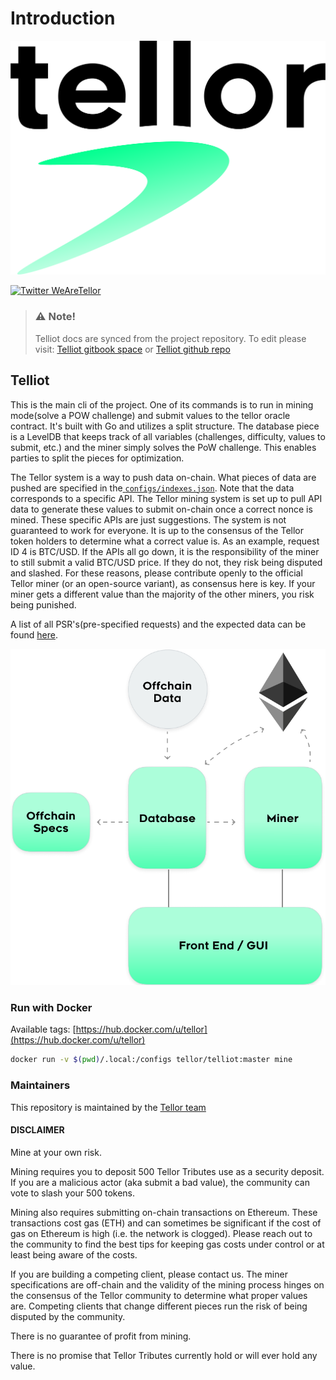 # Introduction

[![tellor.io](../.gitbook/assets/Tellor.png)](https://www.tellor.io/)

[![Twitter WeAreTellor](https://img.shields.io/twitter/url/http/shields.io.svg?style=social)](https://twitter.com/WeAreTellor)

> ### ⚠️ Note!
>
> Telliot docs are synced from the project repository. To edit please visit: [Telliot gitbook space](https://app.gitbook.com/@tellor-2/s/telliot/) or [Telliot github repo](https://github.com/tellor-io/telliot/tree/master/docs)

## Telliot

This is the main cli of the project. One of its commands is to run in mining mode\(solve a POW challenge\) and submit values to the tellor oracle contract. It's built with Go and utilizes a split structure. The database piece is a LevelDB that keeps track of all variables \(challenges, difficulty, values to submit, etc.\) and the miner simply solves the PoW challenge. This enables parties to split the pieces for optimization.

The Tellor system is a way to push data on-chain. What pieces of data are pushed are specified in the[ `configs/indexes.json`](https://github.com/tellor-io/telliot/blob/master/configs/indexes.json). Note that the data corresponds to a specific API. The Tellor mining system is set up to pull API data to generate these values to submit on-chain once a correct nonce is mined. These specific APIs are just suggestions. The system is not guaranteed to work for everyone. It is up to the consensus of the Tellor token holders to determine what a correct value is. As an example, request ID 4 is BTC/USD. If the APIs all go down, it is the responsibility of the miner to still submit a valid BTC/USD price. If they do not, they risk being disputed and slashed. For these reasons, please contribute openly to the official Tellor miner \(or an open-source variant\), as consensus here is key. If your miner gets a different value than the majority of the other miners, you risk being punished.

A list of all PSR's\(pre-specified requests\) and the expected data can be found [here](https://github.com/tellor-io/telliot/blob/master/pkg/tracker/psrs.go).

![MinerSpecs](../.gitbook/assets/minerspecs.png)

### Run with Docker

Available tags: [https://hub.docker.com/u/tellor](https://hub.docker.com/u/tellor)

```bash
docker run -v $(pwd)/.local:/configs tellor/telliot:master mine
```

### Maintainers

This repository is maintained by the [Tellor team](https://github.com/orgs/tellor-io/people)

#### DISCLAIMER

Mine at your own risk.

Mining requires you to deposit 500 Tellor Tributes use as a security deposit. If you are a malicious actor \(aka submit a bad value\), the community can vote to slash your 500 tokens.

Mining also requires submitting on-chain transactions on Ethereum. These transactions cost gas \(ETH\) and can sometimes be significant if the cost of gas on Ethereum is high \(i.e. the network is clogged\). Please reach out to the community to find the best tips for keeping gas costs under control or at least being aware of the costs.

If you are building a competing client, please contact us. The miner specifications are off-chain and the validity of the mining process hinges on the consensus of the Tellor community to determine what proper values are. Competing clients that change different pieces run the risk of being disputed by the community.

There is no guarantee of profit from mining.

There is no promise that Tellor Tributes currently hold or will ever hold any value.

